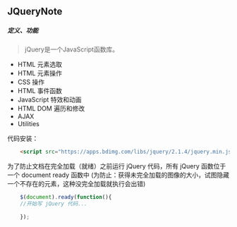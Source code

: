 ## JQueryNote
##### 定义、功能
> jQuery是一个JavaScript函数库。
- HTML 元素选取
- HTML 元素操作
- CSS 操作
- HTML 事件函数
- JavaScript 特效和动画
- HTML DOM 遍历和修改
- AJAX
- Utilities

代码安装：
``` html
    <script src="https://apps.bdimg.com/libs/jquery/2.1.4/jquery.min.js"></script>
```
为了防止文档在完全加载（就绪）之前运行 jQuery 代码，所有 jQuery 函数位于一个 document ready 函数中
(为防止：获得未完全加载的图像的大小，试图隐藏一个不存在的元素，这种没完全加载就执行会出错)
``` javascript
    $(document).ready(function(){
    //开始写 jQuery 代码...
    
    });
``` 
